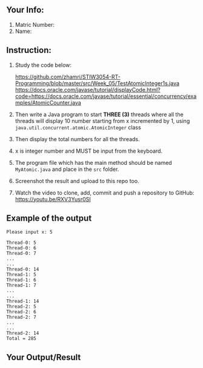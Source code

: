 ## Your Info:
1. Matric Number:
1. Name:

## Instruction:

1. Study the code below:

   https://github.com/zhamri/STIW3054-RT-Programming/blob/master/src/Week_05/TestAtomicInteger1s.java
   https://docs.oracle.com/javase/tutorial/displayCode.html?code=https://docs.oracle.com/javase/tutorial/essential/concurrency/examples/AtomicCounter.java
   

1. Then write a Java program to start __THREE (3)__ threads where all the threads will display 10 number starting from x incremented by 1, using `java.util.concurrent.atomic.AtomicInteger` class
   
1. Then display the total numbers for all the threads. 

1. x is integer number and MUST be input from the keyboard.

1. The program file which has the main method should be named `MyAtomic.java` and place in the `src` folder.

1. Screenshot the result and upload to this repo too.

1. Watch the video to clone, add, commit and push a repository to GitHub: https://youtu.be/RXV3Yusr0SI

## Example of the output
```
Please input x: 5

Thread-0: 5
Thread-0: 6
Thread-0: 7
...
...
Thread-0: 14
Thread-1: 5
Thread-1: 6
Thread-1: 7
...
...
Thread-1: 14
Thread-2: 5
Thread-2: 6
Thread-2: 7
...
...
Thread-2: 14
Total = 285
```

## Your Output/Result
